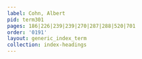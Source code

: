 ```yaml
---
label: Cohn, Albert
pid: term301
pages: 186|226|239|239|270|287|288|520|701
order: '0191'
layout: generic_index_term
collection: index-headings
---
```

